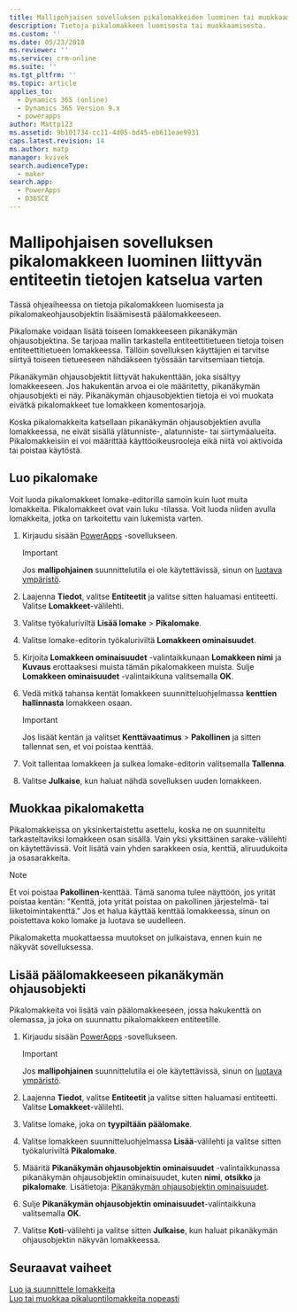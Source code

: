 ```yaml
---
title: Mallipohjaisen sovelluksen pikalomakkeiden luominen tai muokkaaminen PowerAppsissa | MicrosoftDocs
description: Tietoja pikalomakkeen luomisesta tai muokkaamisesta.
ms.custom: ''
ms.date: 05/23/2018
ms.reviewer: ''
ms.service: crm-online
ms.suite: ''
ms.tgt_pltfrm: ''
ms.topic: article
applies_to:
  - Dynamics 365 (online)
  - Dynamics 365 Version 9.x
  - powerapps
author: Mattp123
ms.assetid: 9b101734-cc11-4d05-bd45-eb611eae9931
caps.latest.revision: 14
ms.author: matp
manager: kvivek
search.audienceType:
  - maker
search.app:
  - PowerApps
  - D365CE
---
```


# <a name="create-a-model-driven-app-quick-view-form-to-view-information-about-a-related-entity"></a>Mallipohjaisen sovelluksen pikalomakkeen luominen liittyvän entiteetin tietojen katselua varten

Tässä ohjeaiheessa on tietoja pikalomakkeen luomisesta ja pikalomakeohjausobjektin lisäämisestä päälomakkeeseen. 

Pikalomake voidaan lisätä toiseen lomakkeeseen pikanäkymän ohjausobjektina. Se tarjoaa mallin tarkastella entiteettitietueen tietoja toisen entiteettitietueen lomakkeessa. Tällöin sovelluksen käyttäjien ei tarvitse siirtyä toiseen tietueeseen nähdäkseen työssään tarvitsemiaan tietoja.  
  
 Pikanäkymän ohjausobjektit liittyvät hakukenttään, joka sisältyy lomakkeeseen. Jos hakukentän arvoa ei ole määritetty, pikanäkymän ohjausobjekti ei näy. Pikanäkymän ohjausobjektien tietoja ei voi muokata eivätkä pikalomakkeet tue lomakkeen komentosarjoja.  
  
 Koska pikalomakkeita katsellaan pikanäkymän ohjausobjektien avulla lomakkeessa, ne eivät sisällä ylätunniste-, alatunniste- tai siirtymäalueita. Pikalomakkeisiin ei voi määrittää käyttöoikeusrooleja eikä niitä voi aktivoida tai poistaa käytöstä.  
  
<a name="BKMK_CreateQFV"></a>   
## <a name="create-a-quick-view-form"></a>Luo pikalomake  
 Voit luoda pikalomakkeet lomake-editorilla samoin kuin luot muita lomakkeita. Pikalomakkeet ovat vain luku -tilassa. Voit luoda niiden avulla lomakkeita, jotka on tarkoitettu vain lukemista varten.  
  
1. Kirjaudu sisään [PowerApps](https://web.powerapps.com/?utm_source=padocs&utm_medium=linkinadoc&utm_campaign=referralsfromdoc) -sovellukseen.  


    > [!IMPORTANT]
    > Jos **mallipohjainen** suunnittelutila ei ole käytettävissä, sinun on [luotava ympäristö](https://docs.microsoft.com/powerapps/administrator/create-environment).     
  
2. Laajenna **Tiedot**, valitse **Entiteetit** ja valitse sitten haluamasi entiteetti. Valitse **Lomakkeet**-välilehti. 
  
3. Valitse työkaluriviltä **Lisää lomake** > **Pikalomake**.  
  
4. Valitse lomake-editorin työkaluriviltä **Lomakkeen ominaisuudet**.  
  
5. Kirjoita **Lomakkeen ominaisuudet** -valintaikkunaan **Lomakkeen nimi** ja **Kuvaus** erottaaksesi muista tämän pikalomakkeen muista. Sulje **Lomakkeen ominaisuudet** -valintaikkuna valitsemalla **OK**.  
  
6. Vedä mitkä tahansa kentät lomakkeen suunnitteluohjelmassa **kenttien hallinnasta** lomakkeen osaan. 
  
    > [!IMPORTANT]
    >  Jos lisäät kentän ja valitset **Kenttävaatimus** > **Pakollinen** ja sitten tallennat sen, et voi poistaa kenttää.  
  
7. Voit tallentaa lomakkeen ja sulkea lomake-editorin valitsemalla **Tallenna**.  

8. Valitse **Julkaise**, kun haluat nähdä sovelluksen uuden lomakkeen.
  
<a name="BKMK_EditQVF"></a>   
## <a name="edit-a-quick-view-form"></a>Muokkaa pikalomaketta  
 Pikalomakkeissa on yksinkertaistettu asettelu, koska ne on suunniteltu tarkasteltaviksi lomakkeen osan sisällä. Vain yksi yksittäinen sarake-välilehti on käytettävissä. Voit lisätä vain yhden sarakkeen osia, kenttiä, aliruudukoita ja osasarakkeita.   
  
> [!NOTE]
>  Et voi poistaa **Pakollinen**-kenttää. Tämä sanoma tulee näyttöön, jos yrität poistaa kentän: "Kenttä, jota yrität poistaa on pakollinen järjestelmä- tai liiketoimintakenttä." Jos et halua käyttää kenttää lomakkeessa, sinun on poistettava koko lomake ja luotava se uudelleen.  
  
 Pikalomaketta muokattaessa muutokset on julkaistava, ennen kuin ne näkyvät sovelluksessa.  
  
<a name="BKMK_AddQVF"></a>   
## <a name="add-a-quick-view-control-to-a-main-form"></a>Lisää päälomakkeeseen pikanäkymän ohjausobjekti  
 Pikalomakkeita voi lisätä vain päälomakkeeseen, jossa hakukenttä on olemassa, ja joka on suunnattu pikalomakkeen entiteetille.  
  
1.  Kirjaudu sisään [PowerApps](https://web.powerapps.com/?utm_source=padocs&utm_medium=linkinadoc&utm_campaign=referralsfromdoc) -sovellukseen.  

    > [!IMPORTANT]
    > Jos **mallipohjainen** suunnittelutila ei ole käytettävissä, sinun on [luotava ympäristö](https://docs.microsoft.com/powerapps/administrator/create-environment).     
  
2.  Laajenna **Tiedot**, valitse **Entiteetit** ja valitse sitten haluamasi entiteetti. Valitse **Lomakkeet**-välilehti.  

3. Valitse lomake, joka on **tyypiltään** **päälomake**.

4. Valitse lomakkeen suunnitteluohjelmassa **Lisää**-välilehti ja valitse sitten työkaluriviltä **Pikalomake**.  
  
5.  Määritä **Pikanäkymän ohjausobjektin ominaisuudet** -valintaikkunassa pikanäkymän ohjausobjektin ominaisuudet, kuten **nimi**, **otsikko** ja **pikalomake**. Lisätietoja: [Pikanäkymän ohjausobjektin ominaisuudet](quick-view-control-properties-legacy.md).  
  
6.  Sulje **Pikanäkymän ohjausobjektin ominaisuudet**-valintaikkuna valitsemalla **OK**.  
  
7.  Valitse **Koti**-välilehti ja valitse sitten **Julkaise**, kun haluat pikanäkymän ohjausobjektin näkyvän lomakkeessa.  
  
## <a name="next-steps"></a>Seuraavat vaiheet   
 [Luo ja suunnittele lomakkeita](create-design-forms.md)   
 [Luo tai muokkaa pikaluontilomakkeita nopeasti](create-edit-quick-create-forms.md)

